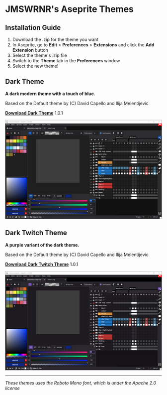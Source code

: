 # JMSWRNR's Aseprite Themes

## Installation Guide

1. Download the .zip for the theme you want
2. In Aseprite, go to **Edit** > **Preferences** > **Extensions** and click the **Add Extension** button
3. Select the theme's .zip file
4. Switch to the **Theme** tab in the **Preferences** window
5. Select the new theme!

## Dark Theme

**A dark modern theme with a touch of blue.**

Based on the Default theme by (C) David Capello and Ilija Melentijevic

**[Download Dark Theme](https://github.com/jmswrnr/aseprite-themes/releases/download/1.0.1/jmswrnr-dark-theme.zip)** 1.0.1

<img src="https://raw.githubusercontent.com/jmswrnr/aseprite-themes/master/screenshots/jmswrnr-dark-theme.png" alt="Dark Theme Screenshot" width="689px" style="max-width:100%">

## Dark Twitch Theme

**A purple variant of the dark theme.**

Based on the Default theme by (C) David Capello and Ilija Melentijevic

**[Download Dark Twitch Theme](https://github.com/jmswrnr/aseprite-themes/releases/download/1.0.1/jmswrnr-dark-twitch-theme.zip)** 1.0.1

<img src="https://raw.githubusercontent.com/jmswrnr/aseprite-themes/master/screenshots/jmswrnr-dark-twitch-theme.png" alt="Dark Twitch Theme Screenshot" width="689px" style="max-width:100%">


---


*These themes uses the Roboto Mono font, which is under the Apache 2.0 license*